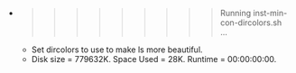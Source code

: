* >>>>>>>>> Running inst-min-con-dircolors.sh ...
  * Set dircolors to use  to make ls more beautiful.
  * Disk size = 779632K. Space Used = 28K. Runtime = 00:00:00:00.

